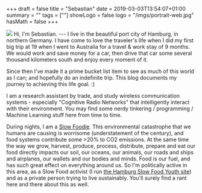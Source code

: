 +++
draft = false
title = "Sebastian"
date = 2019-03-03T13:54:07+01:00
summary = ""
tags = [""]
showLogo = false
logo = "/imgs/portrait-web.jpg"
hasMath = false
+++

<img class="portrait" src="/imgs/portrait-web.jpg">
Hi, I'm Sebastian.
---
I live in the beautiful port city of Hamburg, in northern Germany.   
I have come to love the traveler's life when I did my first big trip at 19 when I went to Australia for a travel & work stay of 9 months. We would work and save money for a car, then drive that car some several thousand kilometers south and enjoy every moment of it.   

Since then I've made it a prime bucket list item to see as much of this world as I can; and hopefully do an indefinite trip. This blog documents my journey to achieving this life goal. :)

I am a research assistant by trade, and study wireless communication systems - especially "Cognitive Radio Networks" that intelligently interact with their environment. You may find some nerdy tinkering / programming / Machine Learning stuff here from time to time.

During nights, I am a [Slow Foodie](www.slowfood.com). This environmental catastrophe that we humans are causing is worrisome (understatement of the century), and food systems contribute some >20% to CO2 emissions. At the same time the way we grow, harvest, produce, process, distribute, prepare and eat our food directly impacts our soil, our oceans, our animals, our roads and ships and airplanes, our wallets and our bodies and minds. Food is our fuel, and has such great effect on everything around us. So I'm politically active in this area, as a Slow Food activist (I run [the Hamburg Slow Food Youth site](https://www.slowfoodyouthh.de)) and as a private person trying to live sustainably. You'll surely find a rant here and there about this as well.